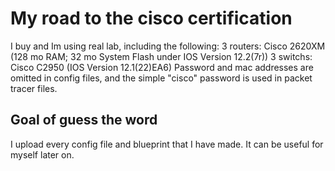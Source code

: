 # My road to the cisco certification

I buy and Im using real lab, including the following:
3 routers: Cisco 2620XM (128 mo RAM; 32 mo System Flash under IOS Version 12.2(7r))
3 switchs: Cisco C2950 (IOS Version 12.1(22)EA6)
Password and mac addresses are omitted in config files, and the simple "cisco" password is used in packet tracer files.

## Goal of guess the word
I upload every config file and blueprint that I have made.
It can be useful for myself later on.